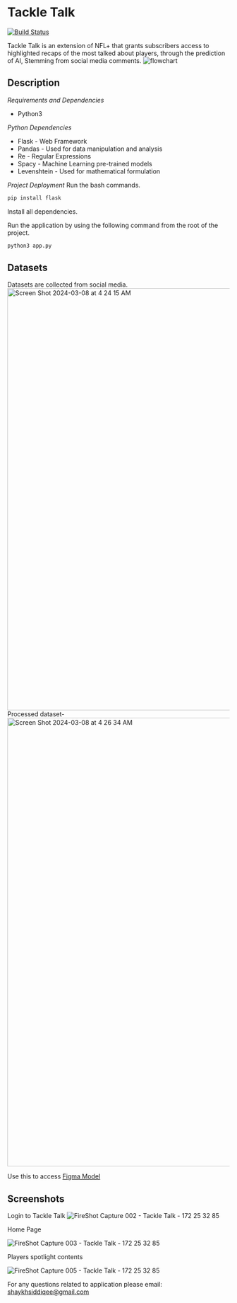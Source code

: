 
   Tackle Talk
==========
	
[![Build Status](https://travis-ci.org/joemccann/dillinger.svg?branch=master)](https://shaykhsiddique.github.io)

Tackle Talk is an extension of NFL+ that grants subscribers access to highlighted recaps of the most talked about players, through the prediction of AI, Stemming from social media comments.
![flowchart](https://github.com/shaykhsiddique/PVAMU_BoB/assets/18369069/6c66844d-2971-43ea-9e0f-10993c00b358)


Description
--------------
*Requirements and Dependencies*
- Python3

*Python Dependencies*
- Flask - Web Framework
- Pandas - Used for data manipulation and analysis 
- Re - Regular Expressions
- Spacy - Machine Learning pre-trained models
- Levenshtein - Used for mathematical formulation

*Project Deployment*
Run the bash commands.
``` bash
pip install flask
```
Install all dependencies.

Run the application by using the following command from the root of the project.
``` bash
python3 app.py
```

Datasets
--------------
Datasets are collected from social media.
<img width="954" alt="Screen Shot 2024-03-08 at 4 24 15 AM" src="https://github.com/shaykhsiddique/PVAMU_BoB/assets/18369069/293d78c5-780f-4da3-8a21-df8c47ed25c5">
Processed dataset-
<img width="1014" alt="Screen Shot 2024-03-08 at 4 26 34 AM" src="https://github.com/shaykhsiddique/PVAMU_BoB/assets/18369069/76c99c7c-448a-40ac-a07d-11a86b2f5b3f">


Use this to access [Figma Model](https://www.figma.com/file/OMJfmUIqWiwuz0BWr4BRHa/BOTB_V1_03%2F07%2F24?type=design&node-id=21%3A691&mode=design&t=p0xhXGhmAfpL7lWX-1)

Screenshots
--------------

Login to Tackle Talk
![FireShot Capture 002 - Tackle Talk - 172 25 32 85](https://github.com/shaykhsiddique/PVAMU_BoB/assets/18369069/4b6cbc14-a6e3-4e2f-9222-fd4e1d0e01a1)

Home Page

![FireShot Capture 003 - Tackle Talk - 172 25 32 85](https://github.com/shaykhsiddique/PVAMU_BoB/assets/18369069/d4d1ea8a-1b24-46ed-af57-48ee51fe17c1)

Players spotlight contents

![FireShot Capture 005 - Tackle Talk - 172 25 32 85](https://github.com/shaykhsiddique/PVAMU_BoB/assets/18369069/a1c751f5-eac5-4d2e-988a-6bb4dd9ee2f4)


For any questions related to application please email:
shaykhsiddiqee@gmail.com

